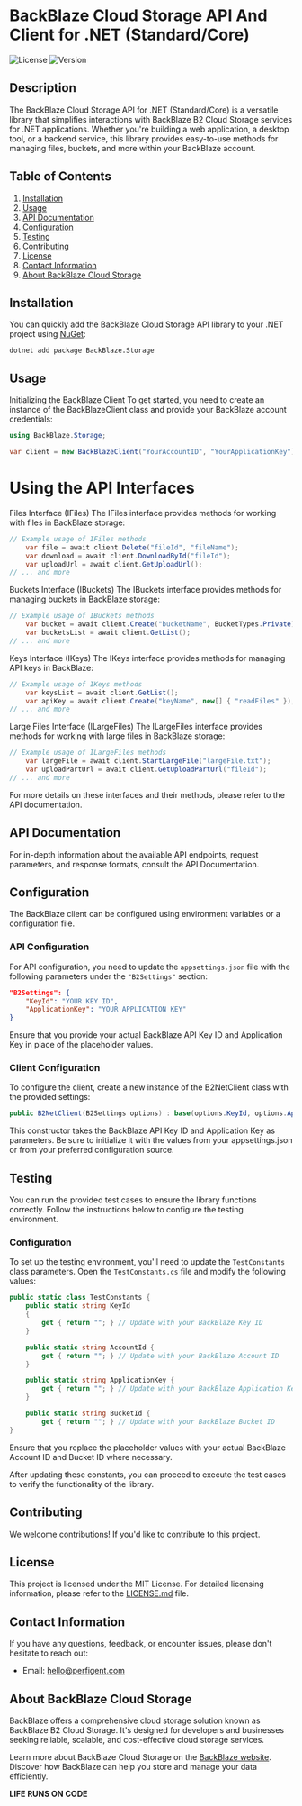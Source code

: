 # BackBlaze Cloud Storage API And Client for .NET (Standard/Core)

![License](https://img.shields.io/badge/license-MIT-blue.svg)
![Version](https://img.shields.io/badge/version-1.0.0-green.svg)

## Description

The BackBlaze Cloud Storage API for .NET (Standard/Core) is a versatile library that simplifies interactions with BackBlaze B2 Cloud Storage services for .NET applications. Whether you're building a web application, a desktop tool, or a backend service, this library provides easy-to-use methods for managing files, buckets, and more within your BackBlaze account.

## Table of Contents

1. [Installation](#installation)
2. [Usage](#usage)
3. [API Documentation](#api-documentation)
4. [Configuration](#configuration)
5. [Testing](#testing)
6. [Contributing](#contributing)
7. [License](#license)
8. [Contact Information](#contact-information)
9. [About BackBlaze Cloud Storage](#about-backblaze-cloud-storage)

## Installation

You can quickly add the BackBlaze Cloud Storage API library to your .NET project using [NuGet](https://www.nuget.org/packages/BackBlaze.Storage/):

```shell
dotnet add package BackBlaze.Storage
```

## Usage

Initializing the BackBlaze Client
To get started, you need to create an instance of the BackBlazeClient class and provide your BackBlaze account credentials:

```csharp
using BackBlaze.Storage;

var client = new BackBlazeClient("YourAccountID", "YourApplicationKey");
```

# Using the API Interfaces

Files Interface (IFiles)
The IFiles interface provides methods for working with files in BackBlaze storage:

```csharp
// Example usage of IFiles methods
    var file = await client.Delete("fileId", "fileName");
    var download = await client.DownloadById("fileId");
    var uploadUrl = await client.GetUploadUrl();
// ... and more
```

Buckets Interface (IBuckets)
The IBuckets interface provides methods for managing buckets in BackBlaze storage:

```csharp
// Example usage of IBuckets methods
    var bucket = await client.Create("bucketName", BucketTypes.Private);
    var bucketsList = await client.GetList();
// ... and more
```

Keys Interface (IKeys)
The IKeys interface provides methods for managing API keys in BackBlaze:

```csharp
// Example usage of IKeys methods
    var keysList = await client.GetList();
    var apiKey = await client.Create("keyName", new[] { "readFiles" });
// ... and more
```

Large Files Interface (ILargeFiles)
The ILargeFiles interface provides methods for working with large files in BackBlaze storage:

```csharp
// Example usage of ILargeFiles methods
    var largeFile = await client.StartLargeFile("largeFile.txt");
    var uploadPartUrl = await client.GetUploadPartUrl("fileId");
// ... and more
```

For more details on these interfaces and their methods, please refer to the API documentation.

## API Documentation

For in-depth information about the available API endpoints, request parameters, and response formats, consult the API Documentation.

## Configuration

The BackBlaze client can be configured using environment variables or a configuration file.

### API Configuration

For API configuration, you need to update the `appsettings.json` file with the following parameters under the `"B2Settings"` section:

```json
"B2Settings": {
    "KeyId": "YOUR KEY ID",
    "ApplicationKey": "YOUR APPLICATION KEY"
}
```
Ensure that you provide your actual BackBlaze API Key ID and Application Key in place of the placeholder values.

### Client Configuration

To configure the client, create a new instance of the B2NetClient class with the provided settings:

```csharp
public B2NetClient(B2Settings options) : base(options.KeyId, options.ApplicationKey)
```

This constructor takes the BackBlaze API Key ID and Application Key as parameters. Be sure to initialize it with the values from your appsettings.json or from your preferred configuration source.

## Testing

You can run the provided test cases to ensure the library functions correctly. Follow the instructions below to configure the testing environment.

### Configuration

To set up the testing environment, you'll need to update the `TestConstants` class parameters. Open the `TestConstants.cs` file and modify the following values:

```csharp
public static class TestConstants {
    public static string KeyId
    {
        get { return ""; } // Update with your BackBlaze Key ID
    }

    public static string AccountId {
        get { return ""; } // Update with your BackBlaze Account ID
    }

    public static string ApplicationKey {
        get { return ""; } // Update with your BackBlaze Application Key
    }

    public static string BucketId {
        get { return ""; } // Update with your BackBlaze Bucket ID
}
```

Ensure that you replace the placeholder values with your actual BackBlaze Account ID and Bucket ID where necessary.

After updating these constants, you can proceed to execute the test cases to verify the functionality of the library.

## Contributing

We welcome contributions! If you'd like to contribute to this project.

## License

This project is licensed under the MIT License. For detailed licensing information, please refer to the [LICENSE.md](LICENSE.md) file.

## Contact Information

If you have any questions, feedback, or encounter issues, please don't hesitate to reach out:

- Email: [hello@perfigent.com](mailto:hello@perfigent.com)

## About BackBlaze Cloud Storage

BackBlaze offers a comprehensive cloud storage solution known as BackBlaze B2 Cloud Storage. It's designed for developers and businesses seeking reliable, scalable, and cost-effective cloud storage services.

Learn more about BackBlaze Cloud Storage on the [BackBlaze website](https://www.backblaze.com/b2/cloud-storage.html). Discover how BackBlaze can help you store and manage your data efficiently.


**LIFE RUNS ON CODE**
